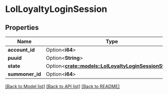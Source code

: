 # LolLoyaltyLoginSession

## Properties

Name | Type | Description | Notes
------------ | ------------- | ------------- | -------------
**account_id** | Option<**i64**> |  | [optional]
**puuid** | Option<**String**> |  | [optional]
**state** | Option<[**crate::models::LolLoyaltyLoginSessionStates**](LolLoyaltyLoginSessionStates.md)> |  | [optional]
**summoner_id** | Option<**i64**> |  | [optional]

[[Back to Model list]](../README.md#documentation-for-models) [[Back to API list]](../README.md#documentation-for-api-endpoints) [[Back to README]](../README.md)


